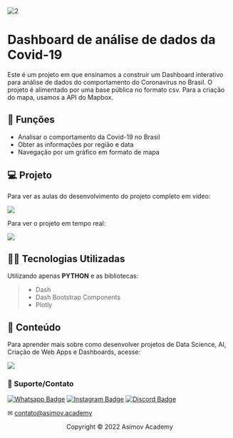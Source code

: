 ![2](https://user-images.githubusercontent.com/63136680/171272633-639af188-81c2-4575-81d5-c4092fe29328.jpg)


# Dashboard de análise de dados da Covid-19
Este é um projeto em que ensinamos a construir um Dashboard interativo para análise de dados do comportamento do Coronavírus no Brasil.
O projeto é alimentado por uma base pública no formato csv. Para a criação do mapa, usamos a API do Mapbox.

## 🔧 Funções

- Analisar o comportamento da Covid-19 no Brasil
- Obter as informações por região e data
- Navegação por um gráfico em formato de mapa 

## 💻 Projeto
Para ver as aulas do desenvolvimento do projeto completo em vídeo:

<a href = "https://asimov.academy/dashboard-interativo-da-covid-19-com-python/"><img src="https://img.shields.io/badge/ASIMOV-Aulas%20do%20projeto-lightgrey" target="_blank"></a> 

Para ver o projeto em tempo real:

<a href = "https://covid-19-dash-asimov.herokuapp.com/"><img src="https://img.shields.io/badge/ASIMOV-Projeto%20em%20tempo%20real-lightgrey" target="_blank"></a> 

## 👨‍💻 Tecnologias Utilizadas

Utilizando apenas **PYTHON** e as bibliotecas:
> - Dash
> - Dash Bootstrap Components
> - Plotly


## 📜 Conteúdo
Para aprender mais sobre como desenvolver projetos de Data Science, AI, Criação de Web Apps e Dashboards, acesse:

<a href = "https://asimov.academy/"><img src="https://img.shields.io/badge/ASIMOV-Saiba%20Mais-lightgrey" target="_blank"></a> 

### 🤝 Suporte/Contato


[![Whatsapp Badge](https://img.shields.io/badge/WhatsApp-25D366?style=for-the-badge&logo=whatsapp&logoColor=white)](https://wa.me/5551981830833)
[![Instagram Badge](https://img.shields.io/badge/Instagram-E4405F?style=for-the-badge&logo=instagram&logoColor=white)](https://www.instagram.com/asimov.academy/)
[![Discord Badge](https://img.shields.io/badge/Discord-7289DA?style=for-the-badge&logo=discord&logoColor=white)](https://discord.gg/W2Nc7bxvk7)

✉ contato@asimov.academy




<p align="center">Copyright © 2022 Asimov Academy</p>

